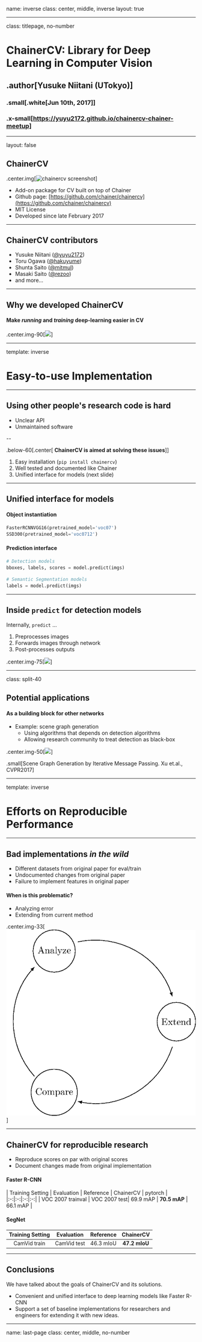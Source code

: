 name: inverse
class: center, middle, inverse
layout: true

---

class: titlepage, no-number

# ChainerCV: Library for Deep Learning in Computer Vision

## .author[Yusuke Niitani (UTokyo)]
### .small[.white[Jun 10th, 2017]]
<!-- <br/> .green[Initial Version: June 18th, 2016]]-->

### .x-small[https://yuyu2172.github.io/chainercv-chainer-meetup]


---
layout: false

## ChainerCV

.center.img[![chainercv screenshot](images/screenshot.png)]

* Add-on package for CV built on top of Chainer
* Github page:  [https://github.com/chainer/chainercv](https://github.com/chainer/chainercv)
* MIT License
* Developed since late February 2017

---

## ChainerCV contributors

* Yusuke Niitani ([@yuyu2172](https://github.com/yuyu2172))
* Toru Ogawa ([@hakuyume](https://github.com/hakuyume))
* Shunta Saito ([@mitmul](https://github.com/mitmul))
* Masaki Saito ([@rezoo](https://github.com/rezoo))
* and more...

---

## Why we developed ChainerCV
#### Make *running* and *training* deep-learning easier in CV

<!--
* Network implementations and training scripts
  * Object Detection (Faster R-CNN, SSD)
  * Semantic Segmentation (SegNet)
* Variety of tool sets 
* Dataset Loader (e.g. PASCAL VOC) and data-augmentation tools
* Visualization
* Evaluation
-->

<!--.center.img-33[![Right-algined text](images/faster_rcnn_image_000008.png)]-->

.center.img-90[![](images/example_outputs_first_page_1.png)]


---

template: inverse

# Easy-to-use Implementation

---

## Using other people's research code is hard

* Unclear API
* Unmaintained software
<!--* Different implementations have different conventions.-->
<!--* Research code is dirty.-->

--

.below-60[.center[
**ChainerCV is aimed at solving these issues**]]

1. Easy installation (`pip install chainercv`)
2. Well tested and documented like Chainer
3. Unified interface for models (next slide)

<!-- because their instructions are unclear -->

---


## Unified interface for models

#### Object instantiation
```python
FasterRCNNVGG16(pretrained_model='voc07')
SSD300(pretrained_model='voc0712')
```

<!--
```python
FasterRCNNVGG16(pretrained_model='voc07')
SSD300(pretrained_model='voc0712')
SegNet(pretrained_model='camvid')
```
-->

#### Prediction interface
```python
# Detection models
bboxes, labels, scores = model.predict(imgs)
```

```python
# Semantic Segmentation models
labels = model.predict(imgs)
```

---

## Inside `predict` for detection models

Internally, `predict` ...
1. Preprocesses images
2. Forwards images through network
3. Post-processes outputs

.center.img-75[![](images/predict_doc.png)]


---

class: split-40

## Potential applications

#### As a building block for other networks

+ Example: scene graph generation
  + Using algorithms that depends on detection algorithms
  + Allowing research community to treat detection as black-box

.center.img-50[![](images/scene_graph.png)]

.small[Scene Graph Generation by Iterative Message Passing. Xu et.al., CVPR2017] 


---

template: inverse

# Efforts on Reproducible Performance

---

## Bad implementations *in the wild*

- Different datasets from original paper for eval/train
- Undocumented changes from original paper
- Failure to implement features in original paper


#### When is this problematic?

- Analyzing error
- Extending from current method

.center.img-33[![a](tikz/circle.png)]


---

## ChainerCV for reproducible research

- Reproduce scores on par with original scores
- Document changes made from original implementation


#### Faster R-CNN

| Training Setting | Evaluation | Reference | ChainerCV | pytorch |
|:-:|:-:|:-:|:-:|
| VOC 2007 trainval | VOC 2007 test|  69.9 mAP  | **70.5 mAP** | 66.1 mAP |


#### SegNet

| Training Setting | Evaluation | Reference | ChainerCV |
|:--------------:|:---------------:|:--------------:|:----------:|
| CamVid train | CamVid test | 46.3 mIoU | **47.2 mIoU**|



---


<!-- Add a demo if you want to at the first chapter

## `tfdbg`: Screencast and Demo!

.small.right[From Google Brain Team]

<div class="center">
<iframe width="672" height="378" src="https://www.youtube.com/embed/CA7fjRfduOI" frameborder="0" allowfullscreen></iframe>
</div>

<p>

.small[
<br/>
See also: [Debug TensorFlow Models with tfdbg (@Google Developers Blog)](https://developers.googleblog.com/2017/02/debug-tensorflow-models-with-tfdbg.html)
]
-->


## Conclusions

We have talked about the goals of ChainerCV and its solutions.

- Convenient and unified interface to deep learning models like Faster R-CNN
- Support a set of baseline implementations for researchers and engineers for extending it with new ideas.


---
name: last-page
class: center, middle, no-number



<!-- vim: set ft=pandoc -->
